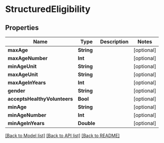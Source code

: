 # StructuredEligibility

## Properties
Name | Type | Description | Notes
------------ | ------------- | ------------- | -------------
**maxAge** | **String** |  | [optional] 
**maxAgeNumber** | **Int** |  | [optional] 
**minAgeUnit** | **String** |  | [optional] 
**maxAgeUnit** | **String** |  | [optional] 
**maxAgeInYears** | **Int** |  | [optional] 
**gender** | **String** |  | [optional] 
**acceptsHealthyVolunteers** | **Bool** |  | [optional] 
**minAge** | **String** |  | [optional] 
**minAgeNumber** | **Int** |  | [optional] 
**minAgeInYears** | **Double** |  | [optional] 

[[Back to Model list]](../README.md#documentation-for-models) [[Back to API list]](../README.md#documentation-for-api-endpoints) [[Back to README]](../README.md)


